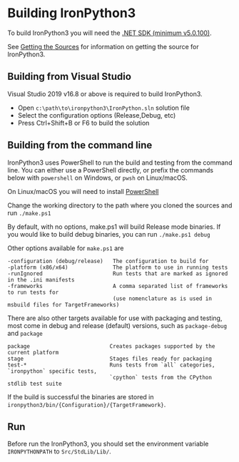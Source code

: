 # Building IronPython3

To build IronPython3 you will need the [.NET SDK (minimum v5.0.100)](https://dotnet.microsoft.com/download/visual-studio-sdks).

See [Getting the Sources](getting-the-sources.md) for information on getting the source for IronPython3.

## Building from Visual Studio

Visual Studio 2019 v16.8 or above is required to build IronPython3.

 * Open `c:\path\to\ironpython3\IronPython.sln` solution file
 * Select the configuration options (Release,Debug, etc)
 * Press Ctrl+Shift+B or F6 to build the solution

## Building from the command line

IronPython3 uses PowerShell to run the build and testing from the command line. You can either use a PowerShell directly, or prefix the commands below with `powershell` on Windows, or `pwsh` on Linux/macOS. 

On Linux/macOS you will need to install [PowerShell](https://github.com/PowerShell/PowerShell/releases)

Change the working directory to the path where you cloned the sources and run `./make.ps1`

By default, with no options, make.ps1 will build Release mode binaries. If you would like to build debug binaries, you can run `./make.ps1 debug`

Other options available for `make.ps1` are

```
-configuration (debug/release)   The configuration to build for
-platform (x86/x64)              The platform to use in running tests
-runIgnored                      Run tests that are marked as ignored in the .ini manifests
-frameworks                      A comma separated list of frameworks to run tests for 
                                 (use nomenclature as is used in msbuild files for TargetFrameworks)
```

There are also other targets available for use with packaging and testing, most come in debug and release (default) versions, such as `package-debug` and `package`

```
package                         Creates packages supported by the current platform
stage                           Stages files ready for packaging
test-*                          Runs tests from `all` categories, `ironpython` specific tests, 
                                `cpython` tests from the CPython stdlib test suite
```

If the build is successful the binaries are stored in `ironpython3/bin/{Configuration}/{TargetFramework}`.

## Run

Before run the IronPython3, you should set the environment variable `IRONPYTHONPATH` to `Src/StdLib/Lib/`.
